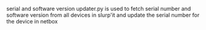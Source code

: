 serial and software version updater.py is used to fetch serial number and software version from all devices in slurp'it and update the serial number for the device in netbox

